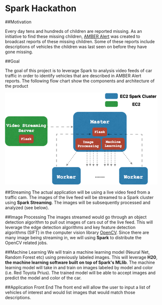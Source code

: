 # Spark Hackathon 

##Motivation

Every day tens and hundreds of children are reported missing. As an initiative to find these missing children, 
[AMBER Alert](http://www.amberalert.gov/) was created to broadcast reports of these missing children. Some 
of these reports include descriptions of vehicles the children was last seen on before they have gone missing.

##Goal

The goal of this project is to leverage Spark to analysis video feeds of car traffic in order to identify vehicles
that are described in AMBER Alert reports. The following flow chart show the components and architecture of the
product

![flow_chart](images/flow_chart.png)

##Streaming 
The actual application will be using a live video feed from a traffic cam. The images of the live feed will be 
streamed to a Spark cluster using **Spark Streaming**. The images will be subsequently processed and analyzed
(see below).

##Image Processing
The images streamed would go through an object detection algorithm to pull out images of cars out of the live 
feed. This will leverage the edge detection algorithms and key feature detection algorithms (SIFT) in the
computer vision library [OpenCV](http://opencv.org/). Since there are many image being streaming in, we will
using **Spark** to distribute the OpenCV related jobs.

##Machine Learning
We will train a machine learning model (Neural Net, Random Forest etc) using previously labeled images. This will
leverage **H20**, **the machine learning software built on top of Spark's MLlib**. The machine learning model will
take in and train on images labeled by model and color (i.e. Red Toyota Prius). The trained model will be able to
accept images and predict the model and color of the car.

##Application Front End
The front end will allow the user to input a list of vehicles of interest and would list images that would
match those descriptions.